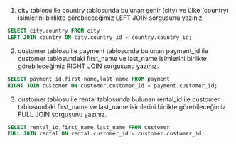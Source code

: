 1. city tablosu ile country tablosunda bulunan şehir (city) ve ülke (country) isimlerini birlikte görebileceğimiz LEFT JOIN sorgusunu yazınız.

```sql
SELECT city,country FROM city
LEFT JOIN country ON city.country_id = country.country_id;
```

2. customer tablosu ile payment tablosunda bulunan payment_id ile customer tablosundaki first_name ve last_name isimlerini birlikte görebileceğimiz RIGHT JOIN sorgusunu yazınız.

```sql
SELECT payment_id,first_name,last_name FROM payment
RIGHT JOIN customer ON customer.customer_id = payment.customer_id;
```

3. customer tablosu ile rental tablosunda bulunan rental_id ile customer tablosundaki first_name ve last_name isimlerini birlikte görebileceğimiz FULL JOIN sorgusunu yazınız.

```sql
SELECT rental_id,first_name,last_name FROM customer
FULL JOIN rental ON rental.customer_id = customer.customer_id;
```
